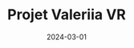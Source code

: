 ---
title: Projet Valeriia VR
date: 2024-03-01
taxonomy: UX.UI DESIGN
slug: valeriia
dividerDate: ........................
dividerTaxonomy: ..................
thumbnail: valeriia/thumbnail_valeriia.png
coverImage: rencontres_by_CA/thumbnail_detail.svg


problematic: "This project was requested by a client : The Crédit Agricole Group, to promote an event they wanted to launch in April of 2024. The ambition of the event was to spark dialog about the future & AI technology. The target audience was mainly professionnal and interested in exchanging about AI. The client wanted a clean and prestigious feel to the site"

content:
  titleSection:
    - taxonomy: DEVELOPMENT - UX.DESIGN
    - people: 10
    - duration: 2
  thinkingSection:
    pains:
      - Première pain
      - Deuxième pain
      - Troisième pain
    solutions:
      - Première soluc
      - 2eme soluc
      - 3eme soluc
  processSection:
    - percent:
      - top:
        - icon: icon-20-percent.svg
        - text: "Je suis le premier texte."
      - img: valeriia/percent20.png
    - percent:
      - top:
        - icon: icon-50-percent.svg
        - text: "Je suis le second texte."
      - img: valeriia/percent50.gif
    - percent:
      - top:
        - icon: icon-80-percent.svg 
        - text: "Je suis le troisième texte."
      - img: valeriia/percent20.png
    - percent:
      - top:
        - icon: icon-100-percent.svg 
        - text: "Je suis le quatrieme texte."
      - img: valeriia/percent20.png
  gallerySection:
    logo:
      - icon-20-percent.svg
      - icon-50-percent.svg
      - icon-100-percent.svg
    screenCenter: 
      - valeriia/percent20.png
      - valeriia/percent20.png
    screenRight:
      -  valeriia/percent20.png
      - valeriia/percent20.png
    assets:
      - icon-80-percent.svg
      - icon-80-percent.svg


nextProject: papa-s-vanitas/
nextProjectName: Bouillotte & Culotte
nextProjectthumbnail: bouillotte_et_culotte/thumbnail_bouillotte-et-culotte.png

footer_version: sticky
---